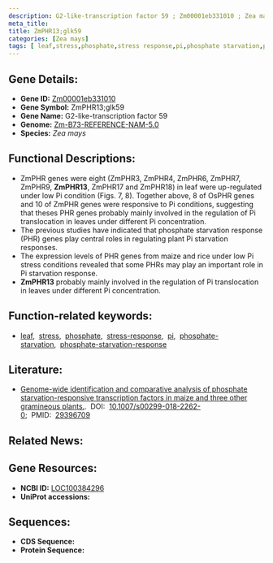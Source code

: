 ```yaml
---
description: G2-like-transcription factor 59 ; Zm00001eb331010 ; Zea mays
meta_title:
title: ZmPHR13;glk59
categories: [Zea mays]
tags: [ leaf,stress,phosphate,stress response,pi,phosphate starvation,phosphate starvation response ]
---
```


## Gene Details:
- **Gene ID:**	[Zm00001eb331010](https://www.maizegdb.org/gene_center/gene/Zm00001eb331010)
- **Gene Symbol:** ZmPHR13;glk59
- **Gene Name:** G2-like-transcription factor 59
- **Genome:** [Zm-B73-REFERENCE-NAM-5.0](https://www.maizegdb.org/genome/assembly/Zm-B73-REFERENCE-NAM-5.0)
- **Species:** *Zea mays*

## Functional Descriptions:
   - ZmPHR genes were eight (ZmPHR3, ZmPHR4, ZmPHR6, ZmPHR7, ZmPHR9, **ZmPHR13**, ZmPHR17 and ZmPHR18) in leaf were up-regulated under low Pi condition (Figs. 7, 8). Together above, 8 of OsPHR genes and 10 of ZmPHR genes were responsive to Pi conditions, suggesting that theses PHR genes probably mainly involved in the regulation of Pi translocation in leaves under different Pi concentration.
   - The previous studies have indicated that phosphate starvation response (PHR) genes play central roles in regulating plant Pi starvation responses.
   - The expression levels of PHR genes from maize and rice under low Pi stress conditions revealed that some PHRs may play an important role in Pi starvation response.
   - **ZmPHR13** probably mainly involved in the regulation of Pi translocation in leaves under different Pi concentration.

## Function-related keywords:
- [leaf](/tags/leaf/),&nbsp;&nbsp;[stress](/tags/stress/),&nbsp;&nbsp;[phosphate](/tags/phosphate/),&nbsp;&nbsp;[stress-response](/tags/stress-response/),&nbsp;&nbsp;[pi](/tags/pi/),&nbsp;&nbsp;[phosphate-starvation](/tags/phosphate-starvation/),&nbsp;&nbsp;[phosphate-starvation-response](/tags/phosphate-starvation-response/)

## Literature:
   - [Genome-wide identification and comparative analysis of phosphate starvation-responsive transcription factors in maize and three other gramineous plants.]( https://link.springer.com/article/10.1007/s00299-018-2262-0).&nbsp;&nbsp;DOI:&nbsp;&nbsp;[10.1007/s00299-018-2262-0](https://link.springer.com/article/10.1007/s00299-018-2262-0);&nbsp;&nbsp;PMID:&nbsp;&nbsp;[29396709](https://pubmed.ncbi.nlm.nih.gov/29396709/)

## Related News:

## Gene Resources:
- **NCBI ID:**  [LOC100384296](https://www.ncbi.nlm.nih.gov/gene/?term=LOC100384296)
- **UniProt accessions:** [](https://www.uniprot.org/uniprotkb//entry)



## Sequences:
- **CDS Sequence:**
- **Protein Sequence:**
